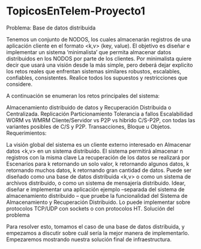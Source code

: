 # TopicosEnTelem-Proyecto1

Problema: Base de datos distribuida

Tenemos un conjunto de NODOS, los cuales almacenarán registros de una aplicación cliente en el formato <k,v> (key, value). El objetivo es diseñar e implementar un sistema ‘minimalista’ que permita almacenar datos distribuidos en los NODOS por parte de los clientes. Por minimalista quiere decir que usará una visión desde la más simple, pero deberá dejar explicito los retos reales que enfrentan sistemas similares robustos, escalables, confiables, consistentes. Realice todos los supuestos y restricciones que considere.

A continuación se enumeran los retos principales del sistema:

Almacenamiento distribuido de datos y Recuperación Distribuida o Centralizada.
Replicación
Particionamiento
Tolerancia a fallos
Escalabilidad
WORM vs WMRM
Cliente/Servidor vs P2P vs hibrido C/S-P2P, con todas las variantes posibles de C/S y P2P.
Transacciones, Bloque u Objetos.
Requerimientos:

La visión global del sistema es un cliente externo interesado en Almacenar datos <k,v> en un sistema distribuido.
El sistema permitirá almacenar n registros con la misma clave
La recuperación de los datos se realizará por
Escenarios para k retornando un solo valor, k retornando algunos datos, k retornando muchos datos, k retornando gran cantidad de datos.
Puede ser diseñado como una base de datos distribuida <k,v> o como un sistema de archivos distribuido, o como un sistema de mensajería distribuido.
Idear, diseñar e implementar una aplicación ejemplo –separada del sistema de almacenamiento distribuido – que pruebe la funcionalidad del Sistema de Almacenamiento y Recuperación Distribuido.
Lo puede implementar sobre protocolos TCP/UDP con sockets o con protocolos HT.
Solución del problema

Para resolver esto, tomamos el caso de una base de datos distribuida, y empezamos a discutir sobre cuál sería la mejor manera de implementarlo. Empezaremos mostrando nuestra solución final de infraestructura.
